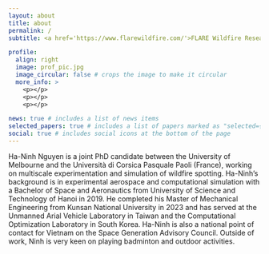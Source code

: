 ```yaml
---
layout: about
title: about
permalink: /
subtitle: <a href='https://www.flarewildfire.com/'>FLARE Wildfire Research group</a>. The University of Melbourne.

profile:
  align: right
  image: prof_pic.jpg
  image_circular: false # crops the image to make it circular
  more_info: >
    <p></p>
    <p></p>
    <p></p>

news: true # includes a list of news items
selected_papers: true # includes a list of papers marked as "selected={true}"
social: true # includes social icons at the bottom of the page
---
```


Ha-Ninh Nguyen is a joint PhD candidate between the University of Melbourne and the Università di Corsica Pasquale Paoli (France), working on multiscale experimentation and simulation of wildfire spotting. Ha-Ninh’s background is in experimental aerospace and computational simulation with a Bachelor of Space and Aeronautics from University of Science and Technology of Hanoi in 2019. He completed his Master of Mechanical Engineering from Kunsan National University in 2023 and has served at the Unmanned Arial Vehicle Laboratory in Taiwan and the Computational Optimization Laboratory in South Korea. Ha-Ninh is also a national point of contact for Vietnam on the Space Generation Advisory Council. Outside of work, Ninh is very keen on playing badminton and outdoor activities.